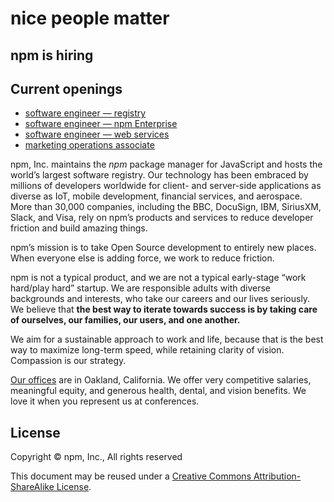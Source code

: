 <hgroup>
  <h1>nice people matter</h1>
  <h2>npm is hiring</h2>
</hgroup>

## Current openings

 * [software engineer — registry][sweng-reg]
 * [software engineer — npm Enterprise][sweng-ent]
 * [software engineer — web services][sweng-web]
 * [marketing operations associate][marketing]


npm, Inc. maintains the _npm_ package manager for JavaScript and hosts the world’s largest software registry. Our technology has been embraced by millions of developers worldwide for client- and server-side applications as diverse as IoT, mobile development, financial services, and aerospace. More than 30,000 companies, including the BBC, DocuSign, IBM, SiriusXM, Slack, and Visa, rely on npm’s products and services to reduce developer friction and build amazing things.

npm’s mission is to take Open Source development to entirely new places. When everyone else is adding force, we work to reduce friction.

npm is not a typical product, and we are not a typical early-stage “work hard/play hard” startup. We are responsible adults with diverse backgrounds and interests, who take our careers and our lives seriously. We believe that __the best way to iterate towards success is by taking care of ourselves, our families, our users, and one another.__

We aim for a sustainable approach to work and life, because that is the best way to maximize long-term speed, while retaining clarity of vision. Compassion is our strategy.

[Our offices][offices] are in Oakland, California. We offer very competitive salaries, meaningful equity, and generous health, dental, and vision benefits. We love it when you represent us at conferences.


## License

Copyright &copy; npm, Inc., All rights reserved

This document may be reused under a [Creative Commons Attribution-ShareAlike License](http://creativecommons.org/licenses/by-sa/4.0/).


[offices]: https://www.google.com/maps/place/1999+Harrison+St,+Oakland,+CA+94612/@37.8077715,-122.2673374,17z/data=!3m1!4b1!4m2!3m1!1s0x808f874d2c997df9:0x8afe4a3bcea14bc3

[sweng-reg]: https://jobs.lever.co/npmjs/4f350d4d-87ad-4d4a-a005-86e4fbeb491a "npmjs - software engineer — registry"

[sweng-ent]: https://jobs.lever.co/npmjs/b9998f7a-6afb-40e4-8fbf-dd3e03640fb4 "npmjs - software engineer — npm Enterprise"

[sweng-web]: https://jobs.lever.co/npmjs/7187a425-899b-4db3-8fc7-21432ca2237c "npmjs - software engineer — web services"

[marketing]: https://jobs.lever.co/npmjs/98071321-a7fd-426e-bd59-927cab8c49d6 "npmjs - marketing operations associate"